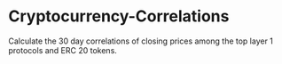 # Cryptocurrency-Correlations
Calculate the 30 day correlations of closing prices among the top layer 1 protocols and ERC 20 tokens. 

